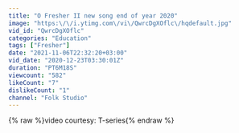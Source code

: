 ```yaml
---
title: "O Fresher II new song end of year 2020"
image: "https:\/\/i.ytimg.com\/vi\/QwrcDgXOflc\/hqdefault.jpg"
vid_id: "QwrcDgXOflc"
categories: "Education"
tags: ["Fresher"]
date: "2021-11-06T22:32:20+03:00"
vid_date: "2020-12-23T03:30:01Z"
duration: "PT6M18S"
viewcount: "582"
likeCount: "7"
dislikeCount: "1"
channel: "Folk Studio"
---
```

{% raw %}video courtesy: T-series{% endraw %}
